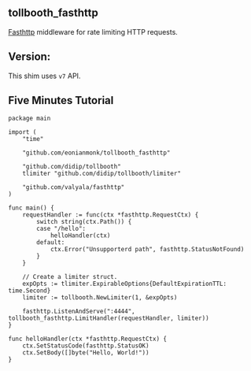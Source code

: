 ## tollbooth_fasthttp

[Fasthttp](https://github.com/valyala/fasthttp) middleware for rate limiting HTTP requests.


## Version:

This shim uses `v7` API.


## Five Minutes Tutorial

```
package main

import (
	"time"

	"github.com/eonianmonk/tollbooth_fasthttp"

	"github.com/didip/tollbooth"
	tlimiter "github.com/didip/tollbooth/limiter"

	"github.com/valyala/fasthttp"
)

func main() {
	requestHandler := func(ctx *fasthttp.RequestCtx) {
		switch string(ctx.Path()) {
		case "/hello":
			helloHandler(ctx)
		default:
			ctx.Error("Unsupporterd path", fasthttp.StatusNotFound)
		}
	}

	// Create a limiter struct.
	expOpts := tlimiter.ExpirableOptions{DefaultExpirationTTL: time.Second}
	limiter := tollbooth.NewLimiter(1, &expOpts)

	fasthttp.ListenAndServe(":4444", tollbooth_fasthttp.LimitHandler(requestHandler, limiter))
}

func helloHandler(ctx *fasthttp.RequestCtx) {
	ctx.SetStatusCode(fasthttp.StatusOK)
	ctx.SetBody([]byte("Hello, World!"))
}

```